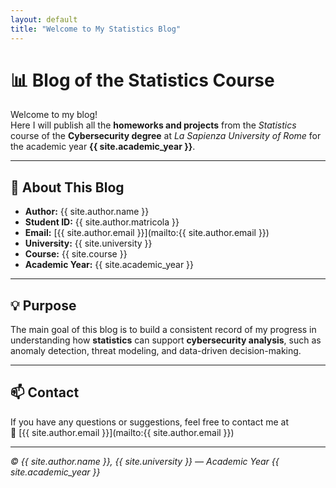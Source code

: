 ```yaml
---
layout: default
title: "Welcome to My Statistics Blog"
---
```


# 📊 Blog of the Statistics Course

Welcome to my blog!  
Here I will publish all the **homeworks and projects** from the *Statistics* course of the **Cybersecurity degree** at *La Sapienza University of Rome* for the academic year **{{ site.academic_year }}**.

---

## 🎯 About This Blog

- **Author:** {{ site.author.name }}  
- **Student ID:** {{ site.author.matricola }}  
- **Email:** [{{ site.author.email }}](mailto:{{ site.author.email }})  
- **University:** {{ site.university }}  
- **Course:** {{ site.course }}  
- **Academic Year:** {{ site.academic_year }}

---

## 💡 Purpose

The main goal of this blog is to build a consistent record of my progress in understanding how **statistics** can support **cybersecurity analysis**, such as anomaly detection, threat modeling, and data-driven decision-making.

---

## 📫 Contact

If you have any questions or suggestions, feel free to contact me at  
📧 [{{ site.author.email }}](mailto:{{ site.author.email }})

---

_© {{ site.author.name }}, {{ site.university }} — Academic Year {{ site.academic_year }}_
